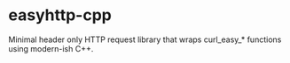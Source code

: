 # easyhttp-cpp
Minimal header only HTTP request library that wraps curl_easy_* functions using modern-ish C++. 
